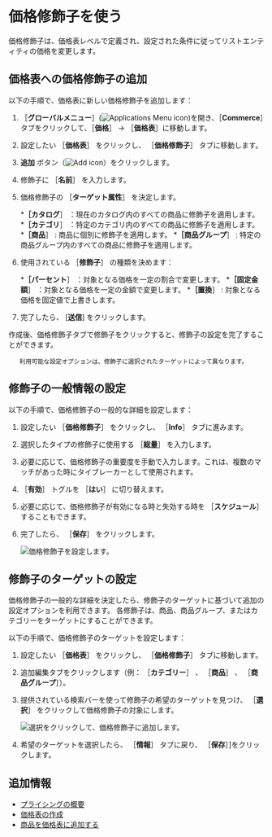 # 価格修飾子を使う

価格修飾子は、価格表レベルで定義され、設定された条件に従ってリストエンティティの価格を変更します。 <!--TASK: Improve introduction-->

## 価格表への価格修飾子の追加

以下の手順で、価格表に新しい価格修飾子を追加します：

1. ［**グローバルメニュー**］(![Applications Menu icon](../../images/icon-applications-menu.png))を開き、［**Commerce**］タブをクリックして、［**価格**］ &rarr; ［**価格表**］に移動します。

1. 設定したい ［**価格表**］ をクリックし、 ［**価格修飾子**］ タブに移動します。

1. **追加** ボタン（![Add icon](../../images/icon-add.png)）をクリックします。

1. 修飾子に ［**名前**］ を入力します。

1. 価格修飾子の ［**ターゲット属性**］ を決定します。

   ***［カタログ**］ ：現在のカタログ内のすべての商品に修飾子を適用します。
   ***［カテゴリ**］ ：特定のカテゴリ内のすべての商品に修飾子を適用します。
   ***［商品**］ : 商品に個別に修飾子を適用します。
   ***［商品グループ**］ : 特定の商品グループ内のすべての商品に修飾子を適用します。

1. 使用されている ［**修飾子**］ の種類を決めます：

   ***［パーセント**］ ：対象となる価格を一定の割合で変更します。
   ***［固定金額**］ ：対象となる価格を一定の金額で変更します。
   ***［置換**］ : 対象となる価格を固定値で上書きします。

1. 完了したら、 [**送信**] をクリックします。

作成後、価格修飾子タブで修飾子をクリックすると、修飾子の設定を完了することができます。

```note::
   利用可能な設定オプションは、修飾子に選択されたターゲットによって異なります。
```

## 修飾子の一般情報の設定

以下の手順で、価格修飾子の一般的な詳細を設定します：

1. 設定したい ［**価格修飾子**］ をクリックし、 ［**Info**］ タブに進みます。

1. 選択したタイプの修飾子に使用する ［**総量**］ を入力します。

1. 必要に応じて、価格修飾子の重要度を手動で入力します。これは、複数のマッチがあった時にタイブレーカーとして使用されます。

1. ［**有効**］ トグルを ［**はい**］ に切り替えます。

1. 必要に応じて、価格修飾子が有効になる時と失効する時を ［**スケジュール**］ することもできます。

1. 完了したら、 ［**保存**］ をクリックします。

   ![価格修飾子を設定します。](./using-price-modifiers/images/01.png)

## 修飾子のターゲットの設定

価格修飾子の一般的な詳細を決定したら、修飾子のターゲットに基づいて追加の設定オプションを利用できます。 各修飾子は、商品、商品グループ、またはカテゴリーをターゲットにすることができます。

以下の手順で、価格修飾子のターゲットを設定します：

1. 設定したい ［**価格表**］ をクリックし、 ［**価格修飾子**］ タブに移動します。

1. 追加編集タブをクリックします（例： ［**カテゴリー**］ 、 ［**商品**］ 、 ［**商品グループ**］）。

1. 提供されている検索バーを使って修飾子の希望のターゲットを見つけ、 ［**選択**］ をクリックして価格修飾子の対象にします。

   ![選択をクリックして、価格修飾子に追加します。](./using-price-modifiers/images/02.png)

1. 希望のターゲットを選択したら、 ［**情報**］ タブに戻り、 ［**保存**］]をクリックします。

## 追加情報

* [プライシングの概要](./introduction-to-pricing.md)
* [価格表の作成](creating-a-price-list.md)
* [商品を価格表に追加する](adding-products-to-a-price-list.md)
